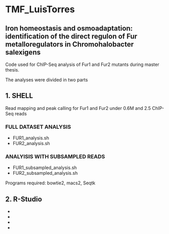# TMF_LuisTorres 
## Iron homeostasis and osmoadaptation: identification of the direct regulon of Fur metalloregulators in Chromohalobacter salexigens
Code used for ChIP-Seq analysis of Fur1 and Fur2 mutants during master thesis.

The analyses were divided in two parts

## 1. SHELL
Read mapping and peak calling for Fur1 and Fur2 under 0.6M and 2.5 ChIP-Seq reads 

### FULL DATASET ANALYSIS
- FUR1_analysis.sh
- FUR2_analysis.sh
### ANALYISIS WITH SUBSAMPLED READS
- FUR1_subsampled_analysis.sh
- FUR2_subsampled_analysis.sh

Programs required: bowtie2, macs2, Seqtk

## 2. R-Studio
-
-
-
-






